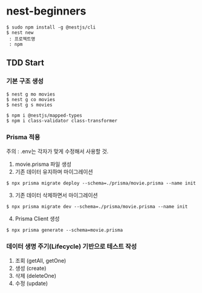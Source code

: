 # nest-beginners

```shell
$ sudo npm install -g @nestjs/cli
$ nest new
 : 프로젝트명
 : npm
```

## TDD Start
### 기본 구조 생성
```shell
$ nest g mo movies
$ nest g co movies
$ nest g s movies
```

```shell
$ npm i @nestjs/mapped-types
$ npm i class-validator class-transformer 
```

### Prisma 적용
주의 : .env는 각자가 맞게 수정해서 사용할 것.

1. movie.prisma 파일 생성
2. 기존 데이터 유지하며 마이그레이션
```shell
$ npx prisma migrate deploy --schema=./prisma/movie.prisma --name init
```
3. 기존 데이터 삭제하면서 마이그레이션
```shell
$ npx prisma migrate dev --schema=./prisma/movie.prisma --name init
```
4. Prisma Client 생성
```shell
$ npx prisma generate --schema=movie.prisma
```

### 데이터 생명 주기(Lifecycle) 기반으로 테스트 작성
1. 조회 (getAll, getOne)
2. 생성 (create)
3. 삭제 (deleteOne)
4. 수정 (update)
